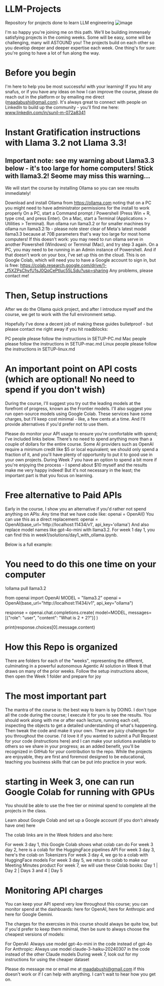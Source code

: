 # LLM-Projects
Repository for projects done to learn LLM engineering
![image](https://github.com/user-attachments/assets/8ef99858-0e36-43cd-9f28-b0705a539bb6)

I'm so happy you're joining me on this path. We'll be building immensely satisfying projects in the coming weeks. Some will be easy, some will be challenging, many will ASTOUND you! The projects build on each other so you develop deeper and deeper expertise each week. One thing's for sure: you're going to have a lot of fun along the way.

# Before you begin
I'm here to help you be most successful with your learning! If you hit any snafus, or if you have any ideas on how I can improve the course, please do reach out in the platform or by emailing me direct (maadabushi@gmail.com). It's always great to connect with people on LinkedIn to build up the community - you'll find me here:
www.linkedin.com/in/sunil-m-072a8341
# Instant Gratification instructions with Llama 3.2 not Llama 3.3!
## Important note: see my warning about Llama3.3 below - it's too large for home computers! Stick with llama3.2! Seome may miss this warning...
We will start the course by installing Ollama so you can see results immediately!

Download and install Ollama from https://ollama.com noting that on a PC you might need to have administrator permissions for the install to work properly
On a PC, start a Command prompt / Powershell (Press Win + R, type cmd, and press Enter). On a Mac, start a Terminal (Applications > Utilities > Terminal).
Run ollama run llama3.2 or for smaller machines try ollama run llama3.2:1b - please note steer clear of Meta's latest model llama3.3 because at 70B parameters that's way too large for most home computers!
If this doesn't work: you may need to run ollama serve in another Powershell (Windows) or Terminal (Mac), and try step 3 again. On a PC, you may need to be running in an Admin instance of Powershell.
And if that doesn't work on your box, I've set up this on the cloud. This is on Google Colab, which will need you to have a Google account to sign in, but is free: https://colab.research.google.com/drive/1-_f5XZPsChvfU1sJ0QqCePtIuc55LSdu?usp=sharing
Any problems, please contact me!

# Then, Setup instructions
After we do the Ollama quick project, and after I introduce myself and the course, we get to work with the full environment setup.

Hopefully I've done a decent job of making these guides bulletproof - but please contact me right away if you hit roadblocks:

PC people please follow the instructions in SETUP-PC.md
Mac people please follow the instructions in SETUP-mac.md
Linux people please follow the instructions in SETUP-linux.md

# An important point on API costs (which are optional! No need to spend if you don't wish)
During the course, I'll suggest you try out the leading models at the forefront of progress, known as the Frontier models. I'll also suggest you run open-source models using Google Colab. These services have some charges, but I'll keep cost minimal - like, a few cents at a time. And I'll provide alternatives if you'd prefer not to use them.

Please do monitor your API usage to ensure you're comfortable with spend; I've included links below. There's no need to spend anything more than a couple of dollars for the entire course. Some AI providers such as OpenAI require a minimum credit like $5 or local equivalent; we should only spend a fraction of it, and you'll have plenty of opportunity to put it to good use in your own projects. During Week 7 you have an option to spend a bit more if you're enjoying the process - I spend about $10 myself and the results make me very happy indeed! But it's not necessary in the least; the important part is that you focus on learning.

# Free alternative to Paid APIs
Early in the course, I show you an alternative if you'd rather not spend anything on APIs:
Any time that we have code like:
openai = OpenAI()
You can use this as a direct replacement:
openai = OpenAI(base_url='http://localhost:11434/v1', api_key='ollama')
And also replace model names like gpt-4o-mini with llama3.2.
For week 1 day 1, you can find this in week1/solutions/day1_with_ollama.ipynb.

Below is a full example:

# You need to do this one time on your computer
!ollama pull llama3.2

from openai import OpenAI
MODEL = "llama3.2"
openai = OpenAI(base_url="http://localhost:11434/v1", api_key="ollama")

response = openai.chat.completions.create(
 model=MODEL,
 messages=[{"role": "user", "content": "What is 2 + 2?"}]
)

print(response.choices[0].message.content)

# How this Repo is organized
There are folders for each of the "weeks", representing the different, culminating in a powerful autonomous Agentic AI solution in Week 8 that draws on many of the prior weeks.
Follow the setup instructions above, then open the Week 1 folder and prepare for joy

# The most important part
The mantra of the course is: the best way to learn is by DOING. I don't type all the code during the course; I execute it for you to see the results. You should work along with me or after each lecture, running each cell, inspecting the objects to get a detailed understanding of what's happening. Then tweak the code and make it your own. There are juicy challenges for you throughout the course. I'd love it if you wanted to submit a Pull Request for your code (instructions here) and I can make your solutions available to others so we share in your progress; as an added benefit, you'll be recognized in GitHub for your contribution to the repo. While the projects are enjoyable, they are first and foremost designed to be educational, teaching you business skills that can be put into practice in your work.

# starting in Week 3, one can run Google Colab for running with GPUs
You should be able to use the free tier or minimal spend to complete all the projects in the class.

Learn about Google Colab and set up a Google account (if you don't already have one) here

The colab links are in the Week folders and also here:

For week 3 day 1, this Google Colab shows what colab can do
For week 3 day 2, here is a colab for the HuggingFace pipelines API
For week 3 day 3, here's the colab on Tokenizers
For week 3 day 4, we go to a colab with HuggingFace models
For week 3 day 5, we return to colab to make our Meeting Minutes product
For week 7, we will use these Colab books: Day 1 | Day 2 | Days 3 and 4 | Day 5

# Monitoring API charges
You can keep your API spend very low throughout this course; you can monitor spend at the dashboards: here for OpenAI, here for Anthropic and here for Google Gemini.

The charges for the exercsies in this course should always be quite low, but if you'd prefer to keep them minimal, then be sure to always choose the cheapest versions of models:

For OpenAI: Always use model gpt-4o-mini in the code instead of gpt-4o
For Anthropic: Always use model claude-3-haiku-20240307 in the code instead of the other Claude models
During week 7, look out for my instructions for using the cheaper dataset

Please do message me or email me at maadabushi@gmail.com if this doesn't work or if I can help with anything. I can't wait to hear how you get on.

